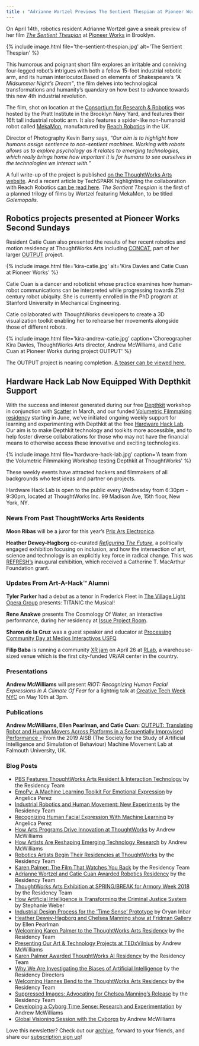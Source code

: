 ```yaml
---
title : "Adrianne Wortzel Previews The Sentient Thespian at Pioneer Works"
---
```

On April 14th, robotics resident Adrianne Wortzel gave a sneak preview of her film [_The Sentient Thespian_](https://thoughtworksarts.io/projects/sentient-thespian/) at [Pioneer Works](https://pioneerworks.org/) in Brooklyn.

{% include image.html file='the-sentient-thespian.jpg'
   alt='The Sentient Thespian' %}

This humorous and poignant short film explores an irritable and conniving four-legged robot’s intrigues with both a fellow 15-foot industrial robotic arm, and its human interlocutor.<!--excerpt-ends-->Based on elements of Shakespeare’s _“A Midsummer Night’s Dream”_, the film delves into technological transformations and humanity’s quandary on how best to advance towards this new 4th industrial revolution.

The film, shot on location at the [Consortium for Research & Robotics](https://consortiumrr.com/) was hosted by the Pratt Institute in the Brooklyn Navy Yard, and features their 16ft tall industrial robotic arm. It also features a spider-like non-humanoid robot called [MekaMon](https://mekamon.com/), manufactured by [Reach Robotics](https://reachrobotics.com/) in the UK.

Director of Photography Kevin Barry says, “_Our aim is to highlight how humans assign sentience to non-sentient machines. Working with robots allows us to explore psychology as it relates to emerging technologies, which really brings home how important it is for humans to see ourselves in the technologies we interact with._”

A full write-up of the project is published [on the ThoughtWorks Arts website](https://thoughtworksarts.io/projects/sentient-thespian/). And a recent article by TechSPARK highlighting the collaboration with Reach Robotics [can be read here](https://techspark.co/mekamon-takes-the-stage-with-thoughtworks-arts-collaboration/). _The Sentient Thespian_ is the first of a planned trilogy of films by Wortzel featuring MekaMon, to be titled _Golemopolis_.

## Robotics projects presented at Pioneer Works Second Sundays

Resident Catie Cuan also presented the results of her recent robotics and motion residency at ThoughtWorks Arts including [CONCAT](https://github.com/thoughtworksarts/concat), part of her larger [OUTPUT](https://www.youtube.com/watch?v=1NQQ1c4Z6I0) project.

{% include image.html file='kira-catie.jpg'
   alt='Kira Davies and Catie Cuan at Pioneer Works' %}

Catie Cuan is a dancer and roboticist whose practice examines how human-robot communications can be interpreted while progressing towards 21st century robot ubiquity. She is currently enrolled in the PhD program at Stanford University in Mechanical Engineering.

Catie collaborated with ThoughtWorks developers to create a 3D visualization toolkit enabling her to rehearse her movements alongside those of different robots.

{% include image.html file='kira-andrew-catie.jpg'
   caption='Choreographer Kira Davies, ThoughtWorks Arts director, Andrew McWilliams, and Catie Cuan at Pioneer Works during project OUTPUT' %}

The OUTPUT project is nearing completion. [A teaser can be viewed here.](https://www.youtube.com/watch?v=1NQQ1c4Z6I0)

## Hardware Hack Lab Now Equipped With Depthkit Support

With the success and interest generated during our free [Depthkit](https://www.depthkit.tv/) workshop in conjunction with [Scatter](https://scatter.nyc/) in March, and our funded [Volumetric Filmmaking residency](https://thoughtworksarts.io/open-call/2019-volumetric-residency/) starting in June, we’ve initiated ongoing weekly support for learning and experimenting with Depthkit at the free [Hardware Hack Lab](https://hardwarehacklab.io/). Our aim is to make Depthkit technology and toolkits more accessible, and to help foster diverse collaborations for those who may not have the financial means to otherwise access these innovative and exciting technologies.

{% include image.html file='hardware-hack-lab.jpg'
   caption='A team from the Volumetric Filmmaking Workshop testing Depthkit at ThoughtWorks' %}

These weekly events have attracted hackers and filmmakers of all backgrounds who test ideas and partner on projects.

Hardware Hack Lab is open to the public every Wednesday from 6:30pm - 9:30pm, located at ThoughtWorks Inc. 99 Madison Ave, 15th floor, New York, NY.

### News From Past ThoughtWorks Arts Residents

**Moon Ribas** will be a juror for this year’s [Prix Ars Electronica](https://ars.electronica.art/aeblog/en/2019/03/06/prixjury2019/).

**Heather Dewey-Hagborg** co-curated [_Refiguring The Future_](https://refreshart.tech/#why), a politically engaged exhibition focusing on inclusion, and how the intersection of art, science and technology is an explicitly key force in radical change. This was [REFRESH’s](https://refreshart.tech/#about) inaugural exhibition, which received a Catherine T. MacArthur Foundation grant.

### Updates From Art-A-Hack™ Alumni

**Tyler Parker** had a debut as a tenor in Frederick Fleet in [The Village Light Opera Group](https://villagelightopera.org/) presents: TITANIC the Musical!

**Rene Anakwe** presents The Cosmology Of Water, an interactive performance, during her residency at [Issue Project Room](https://issueprojectroom.org/event/rena-anakwe-cosmology-water?fbclid=IwAR2bujgXPjZRRz8OL1QLEMfw4l8QKKh3otAyrv39l3rFOXYp_7rjdGz6GOQ).

**Sharon de la Cruz** was a guest speaker and educator at [Processing Community Day at Medios Interactivos USFQ](http://www.pcdquito.com/).

**Filip Baba** is running a community [XR jam](https://www.eventbrite.com/e/unitynyc-xr-jam-2019-tickets-59015269259) on April 26 at [RLab](https://www.rlab.nyc/), a warehouse-sized venue which is the first city-funded VR/AR center in the country.

### Presentations

**Andrew McWilliams** will present _RIOT: Recognizing Human Facial Expressions In A Climate Of Fear_ for a lightnig talk at [Creative Tech Week NYC](https://www.eventbrite.com/e/ctw2019-conference-creative-tech-week-tickets-59667017656) on May 10th at 3pm.

### Publications

**Andrew McWilliams, Ellen Pearlman, and Catie Cuan:** [OUTPUT: Translating Robot and Human Movers Across Platforms in a Sequentially Improvised Performance -](http://aisb2019.machinemovementlab.net/MTSB2019_Cuan_Pearlman_McWilliams.pdf?fbclid=IwAR1zcOPi8G4l2E3D89hNuv6X2EPWSyQp50eKkWe40NeRn7cBFs-TEo45sms) From the 2019 AISB (The Society for the Study of Artificial Intelligence and Simulation of Behaviour) Machine Movement Lab at Falmouth University, UK.

### Blog Posts

*   [PBS Features ThoughtWorks Arts Resident & Interaction Technology](https://thoughtworksarts.io/blog/concat-tool-feature-pbs/) by the Residency Team
*   [EmoPy: A Machine Learning Toolkit For Emotional Expression](https://thoughtworksarts.io/blog/emopy-emotional-expression-toolkit/) by Angelica Perez
*   [Industrial Robotics and Human Movement: New Experiments](https://thoughtworksarts.io/blog/movement-industrial-robotic-arm/) by the Residency Team
*   [Recognizing Human Facial Expression With Machine Learning](https://thoughtworksarts.io/blog/recognizing-facial-expressions-machine-learning/) by Angelica Perez
*   [How Arts Programs Drive Innovation at ThoughtWorks](https://thoughtworksarts.io/blog/how-art-programs-drive-innovation-thoughtworks/) by Andrew McWilliams
*   [How Artists Are Reshaping Emerging Technology Research](https://thoughtworksarts.io/blog/how-artists-reshape-emerging-technology-research/) by Andrew McWilliams
*   [Robotics Artists Begin Their Residencies at ThoughtWorks](https://thoughtworksarts.io/blog/robotics-artists-begin-residencies/) by the Residency Team
*   [Karen Palmer: The Film That Watches You Back](https://thoughtworksarts.io/blog/karen-palmer-film-watches-you-back/) by the Residency Team
*   [Adrianne Wortzel and Catie Cuan Awarded Robotics Residency](https://thoughtworksarts.io/blog/adrianne-wortzel-catie-cuan-awarded-robotics-residency/) by the Residency Team
*   [ThoughtWorks Arts Exhibition at SPRING/BREAK for Armory Week 2018](https://thoughtworksarts.io/spring-break/) by the Residency Team
*   [How Artificial Intelligence is Transforming the Criminal Justice System](https://thoughtworksarts.io/blog/artificial-intelligence-criminal-justice-system/) by Stephanie Weber
*   [Industrial Design Process for the ‘Time Sense’ Prototype](https://thoughtworksarts.io/blog/industrial-design-time-sense-prototype/) by Oryan Inbar
*   [Heather Dewey-Hagborg and Chelsea Manning show at Fridman Gallery](https://thoughtworksarts.io/blog/heather-chelsea-show-fridman/) by Ellen Pearlman
*   [Welcoming Karen Palmer to the ThoughtWorks Arts Residency](https://thoughtworksarts.io/blog/welcoming-karen-palmer/) by the Residency Team
*   [Presenting Our Art & Technology Projects at TEDxVilnius](https://thoughtworksarts.io/blog/welcoming-karen-palmer/) by Andrew McWilliams
*   [Karen Palmer Awarded ThoughtWorks AI Residency](https://thoughtworksarts.io/blog/karen-palmer-ai-residency/) by the Residency Team
*   [Why We Are Investigating the Biases of Artificial Intelligence](https://thoughtworksarts.io/blog/why-we-are-investigating-biases-artificial-intelligence/) by the Residency Directors
*   [Welcoming Hannes Bend to the ThoughtWorks Arts Residency](https://thoughtworksarts.io/blog/welcoming-hannes-bend/) by the Residency Team
*   [Suppressed Images: Advocating for Chelsea Manning’s Release](https://thoughtworksarts.io/blog/suppressed-images-picturing-chelsea-manning/) by the Residency Team
*   [Developing a Cyborg Time Sense: Research and Experimentation](https://thoughtworksarts.io/blog/team-gets-started-on-research/) by Andrew McWilliams
*   [Global Visioning Session with the Cyborgs](https://thoughtworksarts.io/blog/visioning-session-with-the-cyborgs/) by Andrew McWilliams

Love this newsletter? Check out our [archive](https://thoughtworksarts.io/newsletters/), forward to your friends, and share our [subscription sign up](https://thoughtworksarts.io/newsletters/)!